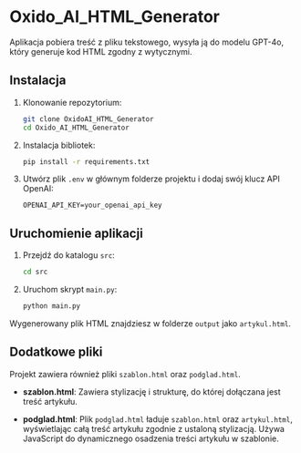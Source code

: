 # Oxido_AI_HTML_Generator

Aplikacja pobiera treść z pliku tekstowego, wysyła ją do modelu GPT-4o, który generuje kod HTML zgodny z wytycznymi.

## Instalacja

1. Klonowanie repozytorium:
   ```bash
   git clone OxidoAI_HTML_Generator
   cd Oxido_AI_HTML_Generator
   ```

2. Instalacja bibliotek:
   ```bash
   pip install -r requirements.txt
   ```

3. Utwórz plik `.env` w głównym folderze projektu i dodaj swój klucz API OpenAI:
   ```plaintext
   OPENAI_API_KEY=your_openai_api_key
   ```

## Uruchomienie aplikacji

1. Przejdź do katalogu `src`:
   ```bash
   cd src
   ```
2. Uruchom skrypt `main.py`:
   ```bash
   python main.py
   ```

Wygenerowany plik HTML znajdziesz w folderze `output` jako `artykul.html`.

## Dodatkowe pliki

Projekt zawiera również pliki `szablon.html` oraz `podglad.html`.

- **szablon.html**: Zawiera stylizację i strukturę, do której dołączana jest treść artykułu.
  
- **podglad.html**: Plik `podglad.html` ładuje `szablon.html` oraz `artykul.html`, wyświetlając całą treść artykułu zgodnie z ustaloną stylizacją. Używa JavaScript do dynamicznego osadzenia treści artykułu w szablonie.
